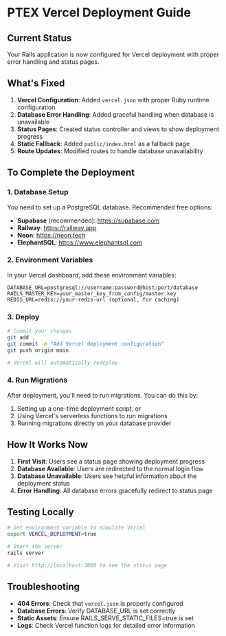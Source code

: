 # PTEX Vercel Deployment Guide

## Current Status
Your Rails application is now configured for Vercel deployment with proper error handling and status pages.

## What's Fixed
1. **Vercel Configuration**: Added `vercel.json` with proper Ruby runtime configuration
2. **Database Error Handling**: Added graceful handling when database is unavailable
3. **Status Pages**: Created status controller and views to show deployment progress
4. **Static Fallback**: Added `public/index.html` as a fallback page
5. **Route Updates**: Modified routes to handle database unavailability

## To Complete the Deployment

### 1. Database Setup
You need to set up a PostgreSQL database. Recommended free options:
- **Supabase** (recommended): https://supabase.com
- **Railway**: https://railway.app
- **Neon**: https://neon.tech
- **ElephantSQL**: https://www.elephantsql.com

### 2. Environment Variables
In your Vercel dashboard, add these environment variables:
```
DATABASE_URL=postgresql://username:password@host:port/database
RAILS_MASTER_KEY=your_master_key_from_config/master.key
REDIS_URL=redis://your-redis-url (optional, for caching)
```

### 3. Deploy
```bash
# Commit your changes
git add .
git commit -m "Add Vercel deployment configuration"
git push origin main

# Vercel will automatically redeploy
```

### 4. Run Migrations
After deployment, you'll need to run migrations. You can do this by:
1. Setting up a one-time deployment script, or
2. Using Vercel's serverless functions to run migrations
3. Running migrations directly on your database provider

## How It Works Now

1. **First Visit**: Users see a status page showing deployment progress
2. **Database Available**: Users are redirected to the normal login flow
3. **Database Unavailable**: Users see helpful information about the deployment status
4. **Error Handling**: All database errors gracefully redirect to status page

## Testing Locally

```bash
# Set environment variable to simulate Vercel
export VERCEL_DEPLOYMENT=true

# Start the server
rails server

# Visit http://localhost:3000 to see the status page
```

## Troubleshooting

- **404 Errors**: Check that `vercel.json` is properly configured
- **Database Errors**: Verify DATABASE_URL is set correctly
- **Static Assets**: Ensure RAILS_SERVE_STATIC_FILES=true is set
- **Logs**: Check Vercel function logs for detailed error information
